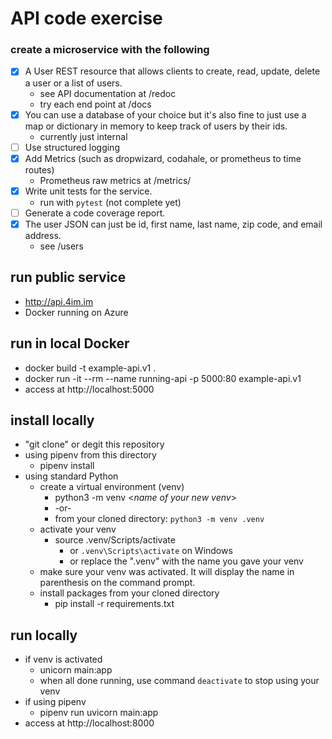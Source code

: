 # API code exercise
### create a microservice with the following
* [X] A User REST resource that allows clients to create, read, update, delete a user or a list of users.
  * see API documentation at /redoc 
  * try each end point at /docs
* [X] You can use a database of your choice but it's also fine to just use a map or dictionary in memory to keep track of users by their ids.
  * currently just internal
* [ ] Use structured logging
* [X] Add Metrics (such as dropwizard, codahale, or prometheus to time routes)
  * Prometheus raw metrics at /metrics/
* [X] Write unit tests for the service.
  * run with ```pytest```  (not complete yet)
* [ ] Generate a code coverage report.
* [X] The user JSON can just be id, first name, last name, zip code, and email address.
  * see /users
## run public service
- http://api.4im.im
- Docker running on Azure
## run in local Docker
- docker build -t example-api.v1 .
- docker run -it --rm --name running-api  -p 5000:80 example-api.v1
- access at http://localhost:5000
## install locally
- "git clone" or degit this repository
- using pipenv from this directory
  - pipenv install
- using standard Python
  - create a virtual environment (venv)
    - python3 -m venv <*name of your new venv*>
    - -or-
    - from your cloned directory: ```python3 -m venv .venv```
  - activate your venv
    - source .venv/Scripts/activate 
      - or ```.venv\Scripts\activate``` on Windows
      - or replace the ".venv" with the name you gave your venv
  - make sure your venv was activated.  It will display the name in parenthesis on the command prompt.
  - install packages from your cloned directory
    - pip install -r requirements.txt
## run locally
- if venv is activated
  - unicorn main:app
  - when all done running, use command ```deactivate``` to stop using your venv
- if using pipenv
  - pipenv run uvicorn main:app
- access at http://localhost:8000
